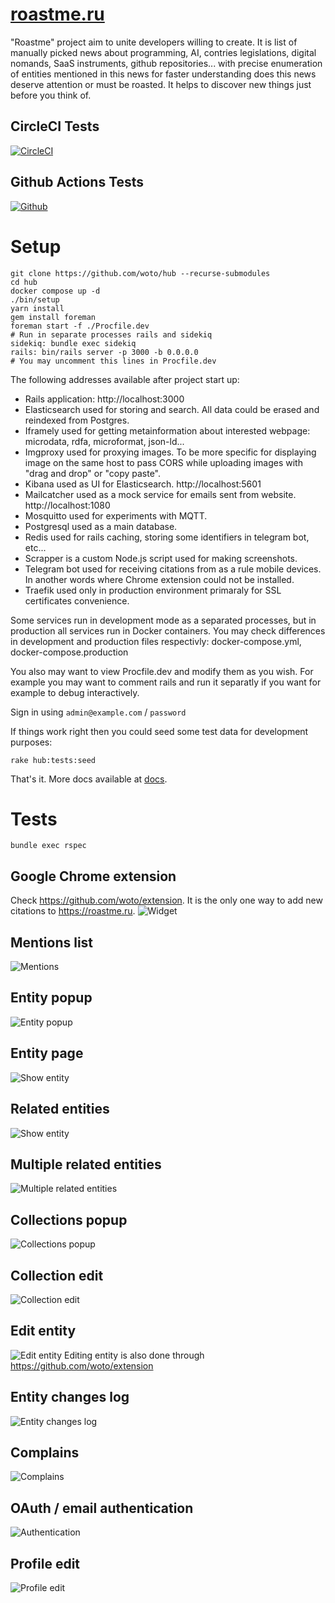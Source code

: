 # [roastme.ru](https://roastme.ru)

"Roastme" project aim to unite developers willing to create. It is list of manually picked news about programming, AI, contries legislations, digital nomands, SaaS instruments, github repositories... with precise enumeration of entities mentioned in this news for faster understanding does this news deserve attention or must be roasted. It helps to discover new things just before you think of.

## CircleCI Tests

[![CircleCI](https://dl.circleci.com/status-badge/img/gh/woto/hub/tree/master.svg?style=svg)](https://dl.circleci.com/status-badge/redirect/gh/woto/hub/tree/master)

## Github Actions Tests

[![Github](https://github.com/woto/hub/actions/workflows/main.yml/badge.svg)](https://github.com/woto/hub/actions)

# Setup

```shell
git clone https://github.com/woto/hub --recurse-submodules
cd hub
docker compose up -d
./bin/setup
yarn install
gem install foreman
foreman start -f ./Procfile.dev
# Run in separate processes rails and sidekiq
sidekiq: bundle exec sidekiq
rails: bin/rails server -p 3000 -b 0.0.0.0
# You may uncomment this lines in Procfile.dev
```

The following addresses available after project start up:

- Rails application: http://localhost:3000
- Elasticsearch used for storing and search. All data could be erased and reindexed from Postgres.
- Iframely used for getting metainformation about interested webpage: microdata, rdfa, microformat, json-ld...
- Imgproxy used for proxying images. To be more specific for displaying image on the same host to pass CORS while uploading images with "drag and drop" or "copy paste".
- Kibana used as UI for Elasticsearch. http://localhost:5601
- Mailcatcher used as a mock service for emails sent from website. http://localhost:1080
- Mosquitto used for experiments with MQTT.
- Postgresql used as a main database.
- Redis used for rails caching, storing some identifiers in telegram bot, etc...
- Scrapper is a custom Node.js script used for making screenshots.
- Telegram bot used for receiving citations from as a rule mobile devices. In another words where Chrome extension could not be installed.
- Traefik used only in production environment primaraly for SSL certificates convenience.

Some services run in development mode as a separated processes, but in production all services run in Docker containers.
You may check differences in development and production files respectivly: docker-compose.yml, docker-compose.production

You also may want to view Procfile.dev and modify them as you wish. For example you may want to comment rails and run it separatly if you want for example to debug interactively.


Sign in using `admin@example.com` / `password`

If things work right then you could seed some test data for development purposes:

```
rake hub:tests:seed
```

That's it. More docs available at [docs](/docs).

# Tests

```shell
bundle exec rspec
```

## Google Chrome extension
Check https://github.com/woto/extension. It is the only one way to add new citations to https://roastme.ru.
![Widget](./docs/images/widget.png)

## Mentions list
![Mentions](./docs/images/mentions.png)

## Entity popup
![Entity popup](./docs/images/entity_popup.png)

## Entity page
![Show entity](./docs/images/entity.png)

## Related entities
![Show entity](./docs/images/related_entities.png)

## Multiple related entities
![Multiple related entities](./docs/images/multiple_related.png)

## Collections popup
![Collections popup](./docs/images/collections_popup.png)

## Collection edit
![Collection edit](./docs/images/collection_edit.png)

## Edit entity
![Edit entity](./docs/images/edit_entity.png)
Editing entity is also done through https://github.com/woto/extension

## Entity changes log
![Entity changes log](./docs/images/changes_log.png)

## Complains
![Complains](./docs/images/complains.png)

## OAuth / email authentication
![Authentication](./docs/images/authentication.png)

## Profile edit
![Profile edit](./docs/images/profile_edit.png)
